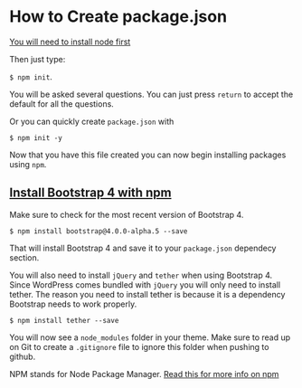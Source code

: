 # How to Create package.json

[You will need to install node first](how-to-install-node.md)

Then just type:

`$ npm init`.

You will be asked several questions. You can just press `return` to accept the default for all the questions.

Or you can quickly create `package.json` with

`$ npm init -y`

Now that you have this file created you can now begin installing packages using `npm`.

## [Install Bootstrap 4 with npm](https://v4-alpha.getbootstrap.com/getting-started/download/)
Make sure to check for the most recent version of Bootstrap 4.

`$ npm install bootstrap@4.0.0-alpha.5 --save`

That will install Bootstrap 4 and save it to your `package.json` dependecy section.

You will also need to install `jQuery` and `tether` when using Bootstrap 4. Since WordPress comes bundled with `jQuery` you will only need to install tether. The reason you need to install tether is because it is a dependency Bootstrap needs to work properly.

`$ npm install tether --save`

You will now see a `node_modules` folder in your theme. Make sure to read up on Git to create a `.gitignore` file to ignore this folder when pushing to github.


NPM stands for Node Package Manager. [Read this for more info on npm](what-is-npm.md)
